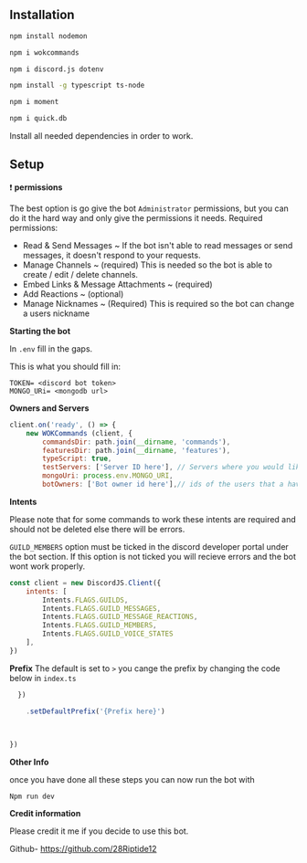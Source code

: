 ## Installation 

```sh
npm install nodemon 

npm i wokcommands

npm i discord.js dotenv

npm install -g typescript ts-node

npm i moment 

npm i quick.db

```

Install all needed dependencies in order to work.

## Setup 

❗ **permissions**


The best option is go give the bot `Administrator` permissions, but you can do it the hard way and only give the permissions it needs. Required permissions:

- Read & Send Messages ~  If the bot isn't able to read messages or send messages, it doesn't respond to your requests.
- Manage Channels ~ (required) This is needed so the bot is able to create / edit / delete channels.
- Embed Links & Message Attachments ~ (required) 
- Add Reactions ~ (optional)
- Manage Nicknames ~ (Required) This is required so the bot can change a users nickname 


**Starting the bot**

In `.env` fill in the gaps.

This is what you should fill in:

```
TOKEN= <discord bot token>
MONGO_URi= <mongodb url>

```

**Owners and Servers**



```js
client.on('ready', () => {
    new WOKCommands (client, {
        commandsDir: path.join(__dirname, 'commands'),
        featuresDir: path.join(__dirname, 'features'),
        typeScript: true,
        testServers: ['Server ID here'], // Servers where you would like commands to / work
        mongoUri: process.env.MONGO_URI,
        botOwners: ['Bot owner id here'],// ids of the users that a have access to owner only commands
```



**Intents**

Please note that for some commands to work these intents are required and should not be deleted else there will be errors. 

`GUILD_MEMBERS` option must be ticked in the discord developer portal under the bot section. If this option is not ticked you will recieve errors and the bot wont work properly.





```js
const client = new DiscordJS.Client({
    intents: [
        Intents.FLAGS.GUILDS, 
        Intents.FLAGS.GUILD_MESSAGES,
        Intents.FLAGS.GUILD_MESSAGE_REACTIONS,
        Intents.FLAGS.GUILD_MEMBERS,
        Intents.FLAGS.GUILD_VOICE_STATES
    ],
})
```





  **Prefix**
The default is set to `>` you cange the prefix by changing the code below in `index.ts`

```js
  })

    .setDefaultPrefix('{Prefix here}')
    

    
})
```

**Other Info** 

once you have done all these steps you can now run the bot with

`Npm run dev` 






**Credit information**

Please credit it me if you decide to use this bot.

Github- https://github.com/28Riptide12

